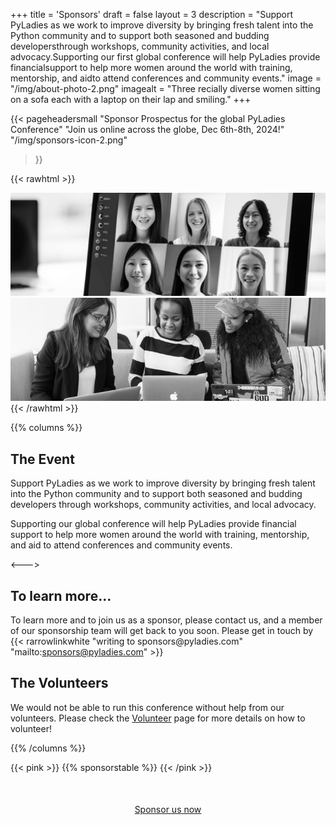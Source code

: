 +++
title = 'Sponsors'
draft = false
layout = 3
description = "Support PyLadies as we work to improve diversity by bringing fresh talent into the Python community and to support both seasoned and budding developersthrough workshops, community activities, and local advocacy.Supporting our first global conference will help PyLadies provide financialsupport to help more women around the world with training, mentorship, and aidto attend conferences and community events."
image = "/img/about-photo-2.png"
imagealt = "Three recially diverse women sitting on a sofa each with a laptop on their lap and smiling."
+++

{{< pageheadersmall
  "Sponsor Prospectus for the global PyLadies Conference"
  "Join us online across the globe, Dec 6th-8th, 2024!"
  "/img/sponsors-icon-2.png"
  >}}

{{< rawhtml >}}
<div class="d-md-flex flex-md-equal w-100">
  <div class="bg-white overflow-hidden">
    <img class="w-100" src="/img/about-photo-1.png" alt="Video call with 6 female participants with
    a diversity of hair styles and colours, skin tones and are all smiling."/>
  </div>
  <div class="bg-white overflow-hidden">
    <img class="w-100" src="/img/about-photo-2.png" alt="Three recially diverse women sitting on a sofa each with a
    laptop on their lap and smiling." />
  </div>
</div>
{{< /rawhtml >}}

{{% columns %}}

## The Event

Support PyLadies as we work to improve diversity by bringing fresh talent into
the Python community and to support both seasoned and budding developers
through workshops, community activities, and local advocacy.

Supporting our global conference will help PyLadies provide financial
support to help more women around the world with training, mentorship, and aid
to attend conferences and community events.

<--->

## To learn more...

To learn more and to join us as a sponsor, please contact us, and a member of our
sponsorship team will get back to you soon.
Please get in touch by {{< rarrowlinkwhite "writing to sponsors\@pyladies.com" "mailto:sponsors@pyladies.com" >}}

## The Volunteers

We would not be able to run this conference without help from our volunteers.
Please check the <a href="/volunteer" class="alt-link">Volunteer</a> page for
more details on how to volunteer!

{{% /columns %}}

{{< pink >}}
{{% sponsorstable %}}
{{< /pink >}}

<p style="text-align: center; margin-top: 50px;">
<a style="width: 20rem;" class="btn btn-pink" href="mailto:sponsors@pyladies.com">Sponsor us now</a>
</p>

